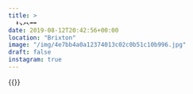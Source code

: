 ```yaml
---
title: >
  ⬇️↘️↗️↖️➡️➡️
date: 2019-08-12T20:42:56+00:00
location: "Brixton"
image: "/img/4e7bb4a0a12374013c02c0b51c10b996.jpg"
draft: false
instagram: true
---
```


{{<photo src="/img/4e7bb4a0a12374013c02c0b51c10b996.jpg">}}
